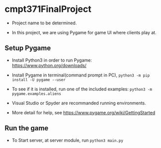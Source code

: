 ﻿# cmpt371FinalProject
 
 - Project name to be determined.

- In this project, we are using Pygame for game UI where clients play at.

## Setup Pygame
- Install Python3 in order to run Pygame: https://www.python.org/downloads/

- Install Pygame in terminal(command prompt in PC), `python3 -m pip install -U pygame --user`

- To see if it is installed, run one of the included examples:
`python3 -m pygame.examples.aliens`

- Visual Studio or Spyder are recommanded running environments.

- More detail for help, see https://www.pygame.org/wiki/GettingStarted

## Run the game
- To Start server, at server module, run `python3 main.py`